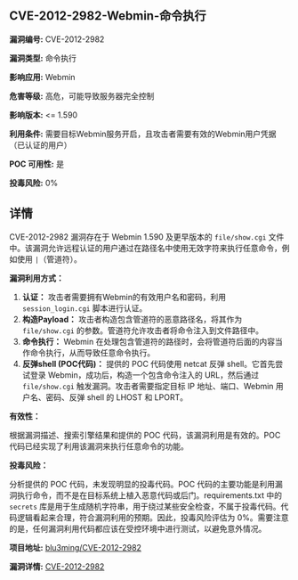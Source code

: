 ## CVE-2012-2982-Webmin-命令执行

**漏洞编号:** CVE-2012-2982

**漏洞类型:** 命令执行

**影响应用:** Webmin

**危害等级:** 高危，可能导致服务器完全控制

**影响版本:** <= 1.590

**利用条件:** 需要目标Webmin服务开启，且攻击者需要有效的Webmin用户凭据（已认证的用户）

**POC 可用性:** 是

**投毒风险:** 0%

## 详情

CVE-2012-2982 漏洞存在于 Webmin 1.590 及更早版本的 `file/show.cgi` 文件中。该漏洞允许远程认证的用户通过在路径名中使用无效字符来执行任意命令，例如使用 `|`（管道符）。

**漏洞利用方式：**

1.  **认证：** 攻击者需要拥有Webmin的有效用户名和密码，利用 `session_login.cgi` 脚本进行认证。
2.  **构造Payload：** 攻击者构造包含管道符的恶意路径名，将其作为 `file/show.cgi` 的参数。管道符允许攻击者将命令注入到文件路径中。
3.  **命令执行：** Webmin 在处理包含管道符的路径时，会将管道符后面的内容当作命令执行，从而导致任意命令执行。
4.  **反弹shell (POC代码)：** 提供的 POC 代码使用 netcat 反弹 shell。它首先尝试登录 Webmin，成功后，构造一个包含命令注入的 URL，然后通过 `file/show.cgi` 触发漏洞。攻击者需要指定目标 IP 地址、端口、Webmin 用户名、密码、反弹 shell 的 LHOST 和 LPORT。

**有效性：**

根据漏洞描述、搜索引擎结果和提供的 POC 代码，该漏洞利用是有效的。POC 代码已经实现了利用该漏洞来执行任意命令的功能。

**投毒风险：**

分析提供的 POC 代码，未发现明显的投毒代码。POC 代码的主要功能是利用漏洞执行命令，而不是在目标系统上植入恶意代码或后门。requirements.txt 中的 `secrets` 库是用于生成随机字符串，用于绕过某些安全检查，不属于投毒代码。代码逻辑看起来合理，符合漏洞利用的预期。因此，投毒风险评估为 0%。需要注意的是，任何漏洞利用代码都应该在受控环境中进行测试，以避免意外情况。


**项目地址:** [blu3ming/CVE-2012-2982](https://github.com/blu3ming/CVE-2012-2982)

**漏洞详情:** [CVE-2012-2982](https://nvd.nist.gov/vuln/detail/CVE-2012-2982)